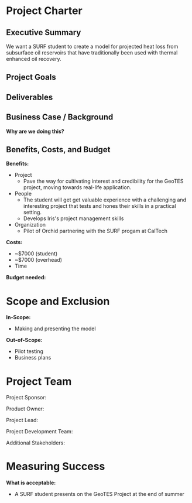 # Project Charter 

## Executive Summary
We want a SURF student to create a model for projected heat loss from subsurface oil reservoirs that have traditionally been used with thermal enhanced oil recovery.

## Project Goals

## Deliverables

## Business Case / Background

**Why are we doing this?**

## Benefits, Costs, and Budget

**Benefits:**
- Project
   - Pave the way for cultivating interest and credibility for the GeoTES project, moving towards real-life application.
- People
   - The student will get get valuable experience with a challenging and interesting project that tests and hones their skills in a practical setting.
   - Develops Iris's project management skills
- Organization
   - Pilot of Orchid partnering with the SURF progam at CalTech

**Costs:** 
- ~$7000 (student)
- ~$7000 (overhead)
- Time

**Budget needed:**


# Scope and Exclusion

**In-Scope:**
- Making and presenting the model 

**Out-of-Scope:** 
- Pilot testing
- Business plans
  
# Project Team
Project Sponsor:

Product Owner:

Project Lead:

Project Development Team:

Additional Stakeholders: 


# Measuring Success
**What is acceptable:** 
- A SURF student presents on the GeoTES Project at the end of summer
